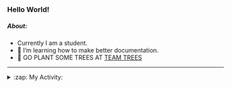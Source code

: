 ### Hello World!

##### About:
- Currently I am a student.
- 🌱 I’m learning how to make better documentation.
- 🌱 GO PLANT SOME TREES AT [TEAM TREES](https://teamtrees.org/)

---
<details>
  <summary>:zap: My Activity:</summary>
  
<!--START_SECTION:waka-->
![Code Time](http://img.shields.io/badge/Code%20Time-1%2C205%20hrs%2012%20mins-blue)

**I'm a Night 🦉** 

```text
🌞 Morning                1903 commits        ███░░░░░░░░░░░░░░░░░░░░░░   10.09 % 
🌆 Daytime                6398 commits        ████████░░░░░░░░░░░░░░░░░   33.91 % 
🌃 Evening                5402 commits        ███████░░░░░░░░░░░░░░░░░░   28.63 % 
🌙 Night                  5166 commits        ███████░░░░░░░░░░░░░░░░░░   27.38 % 
```
📅 **I'm Most Productive on Wednesday** 

```text
Monday                   2646 commits        ████░░░░░░░░░░░░░░░░░░░░░   14.02 % 
Tuesday                  2585 commits        ███░░░░░░░░░░░░░░░░░░░░░░   13.70 % 
Wednesday                4411 commits        ██████░░░░░░░░░░░░░░░░░░░   23.38 % 
Thursday                 2443 commits        ███░░░░░░░░░░░░░░░░░░░░░░   12.95 % 
Friday                   1992 commits        ███░░░░░░░░░░░░░░░░░░░░░░   10.56 % 
Saturday                 1638 commits        ██░░░░░░░░░░░░░░░░░░░░░░░   08.68 % 
Sunday                   3154 commits        ████░░░░░░░░░░░░░░░░░░░░░   16.72 % 
```


📊 **This Week I Spent My Time On** 

```text
🔥 Editors: 
VS Code                  1 hr 1 min          █████████████████████████   100.00 % 

🐱‍💻 Projects: 
giveth-dapps-v2          40 mins             ████████████████░░░░░░░░░   65.18 % 
givbacks-admin           12 mins             █████░░░░░░░░░░░░░░░░░░░░   20.68 % 
file-utils               8 mins              ███░░░░░░░░░░░░░░░░░░░░░░   13.10 % 
iris-flower-ml           0 secs              ░░░░░░░░░░░░░░░░░░░░░░░░░   01.04 % 
```


 Last Updated on 25/09/2023 21:10:28 UTC
<!--END_SECTION:waka-->
</details>
